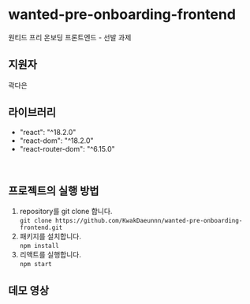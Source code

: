 # wanted-pre-onboarding-frontend
원티드 프리 온보딩 프론트엔드 - 선발 과제

## 지원자
곽다은
<br/>

## 라이브러리
- "react": "^18.2.0"
- "react-dom": "^18.2.0"
- "react-router-dom": "^6.15.0"
<br/>

## 프로젝트의 실행 방법
1. repository를 git clone 합니다.<br/>
   `git clone https://github.com/KwakDaeunnn/wanted-pre-onboarding-frontend.git` <br/>
3. 패키지를 설치합니다. <br/>
   `npm install` <br/>
4. 리액트를 실행합니다. <br/>
   `npm start` <br/>

## 데모 영상 <br/>
